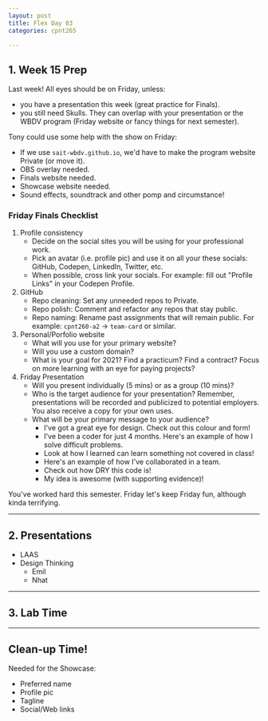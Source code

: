 ```yaml
---
layout: post
title: Flex Day 03
categories: cpnt265

---
```


## 1. Week 15 Prep
Last week! All eyes should be on Friday, unless:
- you have a presentation this week (great practice for Finals).
- you still need Skulls. They can overlap with your presentation or the WBDV program (Friday website or fancy things for next semester).

Tony could use some help with the show on Friday:
- If we use `sait-wbdv.github.io`, we'd have to make the program website Private (or move it).
- OBS overlay needed.
- Finals website needed.
- Showcase website needed.
- Sound effects, soundtrack and other pomp and circumstance!

### Friday Finals Checklist
1. Profile consistency
    - Decide on the social sites you will be using for your professional work.
    - Pick an avatar (i.e. profile pic) and use it on all your these socials: GitHub, Codepen, LinkedIn, Twitter, etc.
    - When possible, cross link your socials. For example: fill out "Profile Links" in your Codepen Profile. 
2. GitHub 
    - Repo cleaning: Set any unneeded repos to Private.
    - Repo polish: Comment and refactor any repos that stay public.
    - Repo naming: Rename past assignments that will remain public. For example: `cpnt260-a2` -> `team-card` or similar.
3. Personal/Porfolio website
    - What will you use for your primary website?
    - Will you use a custom domain?
    - What is your goal for 2021? Find a practicum? Find a contract? Focus on more learning with an eye for paying projects?
4. Friday Presentation
    - Will you present individually (5 mins) or as a group (10 mins)?
    - Who is the target audience for your presentation? Remember, presentations will be recorded and publicized to potential employers. You also receive a copy for your own uses.
    - What will be your primary message to your audience?
        - I've got a great eye for design. Check out this colour and form!
        - I've been a coder for just 4 months. Here's an example of how I solve difficult problems.
        - Look at how I learned can learn something not covered in class! 
        - Here's an example of how I've collaborated in a team.
        - Check out how DRY this code is!
        - My idea is awesome (with supporting evidence)!

You've worked hard this semester. Friday let's keep Friday fun, although kinda terrifying.

---

## 2. Presentations
- LAAS
- Design Thinking
  - Emil
  - Nhat

---

## 3. Lab Time

---

## Clean-up Time!
Needed for the Showcase:
- Preferred name
- Profile pic
- Tagline
- Social/Web links
